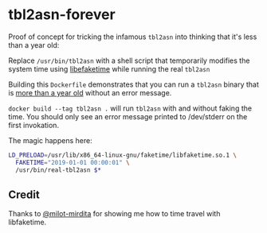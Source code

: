 # tbl2asn-forever

Proof of concept for tricking the infamous `tbl2asn` into thinking that it's
less than a year old:

Replace `/usr/bin/tbl2asn` with a shell script that temporarily modifies the
system time using [libefaketime](https://github.com/wolfcw/libfaketime) while
running the real `tbl2asn`

Building this `Dockerfile` demonstrates that you can run a `tbl2asn` binary
that is [more than a year old](https://anaconda.org/bioconda/tbl2asn/files)
without an error message.

`docker build --tag tbl2asn .` will run `tbl2asn` with and without faking the
time. You should only see an error message printed to /dev/stderr on the first
invokation.

The magic happens here:

```sh
LD_PRELOAD=/usr/lib/x86_64-linux-gnu/faketime/libfaketime.so.1 \
  FAKETIME="2019-01-01 00:00:01" \
  /usr/bin/real-tbl2asn $*
```

## Credit

Thanks to [@milot-mirdita](github.com/milot-mirdita) for showing me how to time travel with libfaketime.
